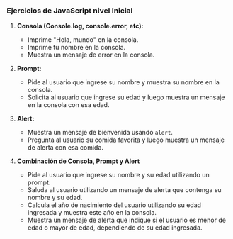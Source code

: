 ### Ejercicios de JavaScript nivel Inicial

1. **Consola (Console.log, console.error, etc):**

   - Imprime "Hola, mundo" en la consola.
   - Imprime tu nombre en la consola.
   - Muestra un mensaje de error en la consola.

2. **Prompt:**

   - Pide al usuario que ingrese su nombre y muestra su nombre en la consola.
   - Solicita al usuario que ingrese su edad y luego muestra un mensaje en la consola con esa edad.

3. **Alert:**

   - Muestra un mensaje de bienvenida usando `alert`.
   - Pregunta al usuario su comida favorita y luego muestra un mensaje de alerta con esa comida.

4. **Combinación de Consola, Prompt y Alert**

   - Pide al usuario que ingrese su nombre y su edad utilizando un prompt.
   - Saluda al usuario utilizando un mensaje de alerta que contenga su nombre y su edad.
   - Calcula el año de nacimiento del usuario utilizando su edad ingresada y muestra este año en la consola.
   - Muestra un mensaje de alerta que indique si el usuario es menor de edad o mayor de edad, dependiendo de su edad ingresada.